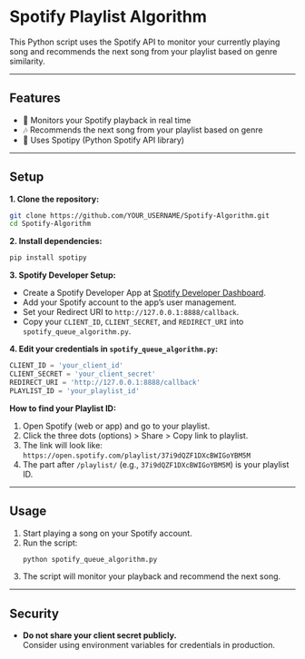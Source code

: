 # **Spotify Playlist Algorithm**

This Python script uses the Spotify API to monitor your currently playing song and recommends the next song from your playlist based on genre similarity.

---

## **Features**

- 🎵 Monitors your Spotify playback in real time  
- 🎶 Recommends the next song from your playlist based on genre  
- 🐍 Uses Spotipy (Python Spotify API library)

---

## **Setup**

**1. Clone the repository:**
```bash
git clone https://github.com/YOUR_USERNAME/Spotify-Algorithm.git
cd Spotify-Algorithm
```

**2. Install dependencies:**
```bash
pip install spotipy
```

**3. Spotify Developer Setup:**
- Create a Spotify Developer App at [Spotify Developer Dashboard](https://developer.spotify.com/dashboard).
- Add your Spotify account to the app’s user management.
- Set your Redirect URI to `http://127.0.0.1:8888/callback`.
- Copy your `CLIENT_ID`, `CLIENT_SECRET`, and `REDIRECT_URI` into `spotify_queue_algorithm.py`.


**4. Edit your credentials in `spotify_queue_algorithm.py`:**
```python
CLIENT_ID = 'your_client_id'
CLIENT_SECRET = 'your_client_secret'
REDIRECT_URI = 'http://127.0.0.1:8888/callback'
PLAYLIST_ID = 'your_playlist_id'
```

**How to find your Playlist ID:**

1. Open Spotify (web or app) and go to your playlist.
2. Click the three dots (options) > Share > Copy link to playlist.
3. The link will look like:
   `https://open.spotify.com/playlist/37i9dQZF1DXcBWIGoYBM5M`
4. The part after `/playlist/` (e.g., `37i9dQZF1DXcBWIGoYBM5M`) is your playlist ID.

---

## **Usage**

1. Start playing a song on your Spotify account.
2. Run the script:
   ```bash
   python spotify_queue_algorithm.py
   ```
3. The script will monitor your playback and recommend the next song.

---

## **Security**

- **Do not share your client secret publicly.**  
  Consider using environment variables for credentials in production.

